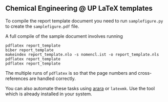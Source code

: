 Chemical Engineering @ UP LaTeX templates
-----------------------------------------

To compile the report template document you need to run `samplefigure.py` to create the `samplefigure.pdf` file.

A full compile of the sample document involves running

    pdflatex report_template
    biber report_template
    makeindex report_template.nlo -s nomencl.ist -o report_template.nls
    pdflatex report_template
    pdflatex report_template
    
The multiple runs of `pdflatex` is so that the page numbers and cross-references are handled correctly.

You can also automate these tasks using [arara](https://github.com/cereda/arara) or `latexmk`. Use the tool which is already installed in your system.
